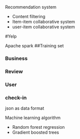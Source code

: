 Recommendation system
* Content filtering
* Item-item collaborative system
* user-item collaborative system

#Yelp

Apache spark
##Training set
### Business
### Review
### User
### check-in

json as data format

Machine learning algorithm
* Random forest regression
* Gradient boosted trees
